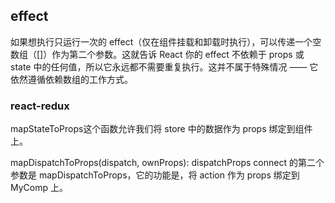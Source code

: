 ## effect

如果想执行只运行一次的 effect（仅在组件挂载和卸载时执行），可以传递一个空数组（[]）作为第二个参数。这就告诉 React 你的 effect 不依赖于 props 或 state 中的任何值，所以它永远都不需要重复执行。这并不属于特殊情况 —— 它依然遵循依赖数组的工作方式。

### react-redux
mapStateToProps这个函数允许我们将 store 中的数据作为 props 绑定到组件上。

mapDispatchToProps(dispatch, ownProps): dispatchProps connect 的第二个参数是 mapDispatchToProps，它的功能是，将 action 作为 props 绑定到 MyComp 上。